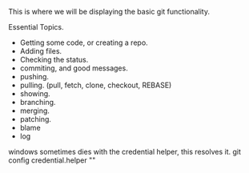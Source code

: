 This is where we will be displaying the basic git functionality.


Essential Topics.
- Getting some code, or creating a repo.
- Adding files.
- Checking the status.
- commiting, and good messages.
- pushing.
- pulling. (pull, fetch, clone, checkout, REBASE)
- showing.
- branching.
- merging.
- patching.
- blame
- log

windows sometimes dies with the credential helper, this resolves it.
git config credential.helper ""
